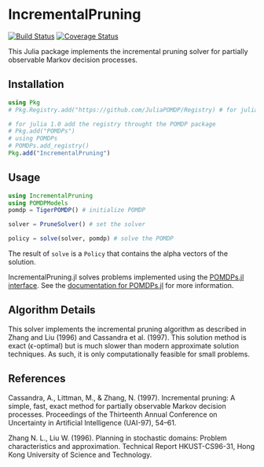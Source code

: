 # IncrementalPruning

[![Build Status](https://travis-ci.org/JuliaPOMDP/IncrementalPruning.jl.svg?branch=master)](https://travis-ci.org/JuliaPOMDP/IncrementalPruning.jl)
[![Coverage Status](https://coveralls.io/repos/github/JuliaPOMDP/IncrementalPruning.jl/badge.svg?branch=master)](https://coveralls.io/github/JuliaPOMDP/IncrementalPruning.jl?branch=master)

This Julia package implements the incremental pruning solver for partially observable Markov decision processes.

## Installation


```Julia
using Pkg
# Pkg.Registry.add("https://github.com/JuliaPOMDP/Registry) # for julia 1.1+

# for julia 1.0 add the registry throught the POMDP package
# Pkg.add("POMDPs")
# using POMDPs
# POMDPs.add_registry() 
Pkg.add("IncrementalPruning")
```

## Usage

```julia
using IncrementalPruning
using POMDPModels
pomdp = TigerPOMDP() # initialize POMDP

solver = PruneSolver() # set the solver

policy = solve(solver, pomdp) # solve the POMDP  
```
The result of `solve` is a `Policy` that contains the alpha vectors of the solution.

IncrementalPruning.jl solves problems implemented using the [POMDPs.jl interface](https://github.com/JuliaPOMDP/POMDPs.jl). See the [documentation for POMDPs.jl](http://juliapomdp.github.io/POMDPs.jl/latest/) for more information.

## Algorithm Details

This solver implements the incremental pruning algorithm as described in Zhang and Liu (1996) and Cassandra et al. (1997). This solution method is exact (ϵ-optimal) but is much slower than modern approximate solution techniques. As such, it is only computationally feasible for small problems.

## References

Cassandra, A., Littman, M., & Zhang, N. (1997). Incremental pruning: A simple, fast, exact method for partially observable Markov decision processes. Proceedings of the Thirteenth Annual Conference on Uncertainty in Artificial Intelligence (UAI-97), 54–61.

Zhang N. L., Liu W. (1996). Planning in stochastic domains: Problem characteristics and approximation. Technical Report HKUST-CS96-31, Hong Kong University of Science and Technology.
